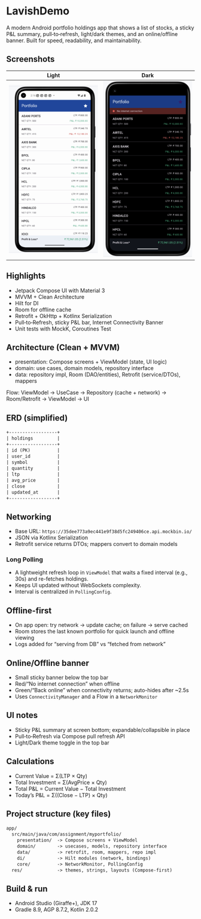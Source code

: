 # LavishDemo

A modern Android portfolio holdings app that shows a list of stocks, a sticky P&L summary, pull‑to‑refresh, light/dark themes, and an online/offline banner. Built for speed, readability, and maintainability.

## Screenshots

| Light | Dark |
|---|---|
| <img src="docs/screenshots/light.png" width="300"/> | <img src="docs/screenshots/dark.png" width="300"/> |


## Highlights
- Jetpack Compose UI with Material 3
- MVVM + Clean Architecture
- Hilt for DI
- Room for offline cache
- Retrofit + OkHttp + Kotlinx Serialization
- Pull‑to‑Refresh, sticky P&L bar, Internet Connectivity Banner
- Unit tests with MockK, Coroutines Test

## Architecture (Clean + MVVM)
- presentation: Compose screens + ViewModel (state, UI logic)
- domain: use cases, domain models, repository interface
- data: repository impl, Room (DAO/entities), Retrofit (service/DTOs), mappers

Flow:
ViewModel → UseCase → Repository (cache + network) → Room/Retrofit → ViewModel → UI

## ERD (simplified)
```
+------------------+
| holdings         |
+------------------+
| id (PK)          |
| user_id          |
| symbol           |
| quantity         |
| ltp              |
| avg_price        |
| close            |
| updated_at       |
+------------------+
```

## Networking
- Base URL: `https://35dee773a9ec441e9f38d5fc249406ce.api.mockbin.io/`
- JSON via Kotlinx Serialization
- Retrofit service returns DTOs; mappers convert to domain models

### Long Polling
- A lightweight refresh loop in `ViewModel` that waits a fixed interval (e.g., 30s) and re-fetches holdings.
- Keeps UI updated without WebSockets complexity.
- Interval is centralized in `PollingConfig`.

## Offline-first
- On app open: try network → update cache; on failure → serve cached
- Room stores the last known portfolio for quick launch and offline viewing
- Logs added for “serving from DB” vs “fetched from network”

## Online/Offline banner
- Small sticky banner below the top bar
- Red/“No internet connection” when offline
- Green/“Back online” when connectivity returns; auto-hides after ~2.5s
- Uses `ConnectivityManager` and a Flow in a `NetworkMonitor`

## UI notes
- Sticky P&L summary at screen bottom; expandable/collapsible in place
- Pull‑to‑Refresh via Compose pull refresh API
- Light/Dark theme toggle in the top bar

## Calculations
- Current Value = Σ(LTP × Qty)
- Total Investment = Σ(AvgPrice × Qty)
- Total P&L = Current Value − Total Investment
- Today’s P&L = Σ((Close − LTP) × Qty)

## Project structure (key files)
```
app/
  src/main/java/com/assignment/myportfolio/
    presentation/  -> Compose screens + ViewModel
    domain/        -> usecases, models, repository interface
    data/          -> retrofit, room, mappers, repo impl
    di/            -> Hilt modules (network, bindings)
    core/          -> NetworkMonitor, PollingConfig
  res/             -> themes, strings, layouts (Compose-first)
```

## Build & run
- Android Studio (Giraffe+), JDK 17
- Gradle 8.9, AGP 8.7.2, Kotlin 2.0.2
```


